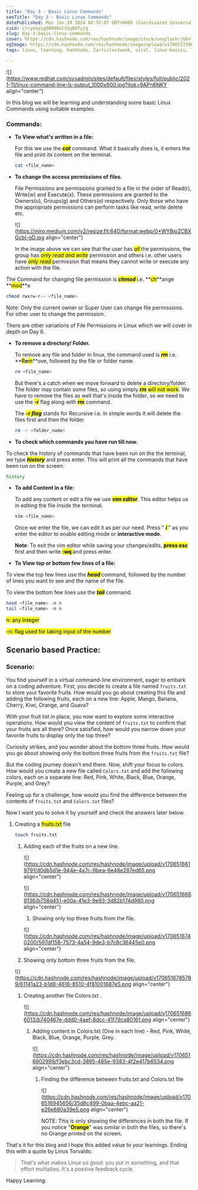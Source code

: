 ```yaml
---
title: "Day 3 - Basic Linux Commands"
seoTitle: "Day 3 - Basic Linux Commands"
datePublished: Mon Jan 29 2024 08:37:07 GMT+0000 (Coordinated Universal Time)
cuid: clryoeyig00040ald1q897yjq
slug: day-3-basic-linux-commands
cover: https://cdn.hashnode.com/res/hashnode/image/stock/unsplash/jG8nlwLRZTM/upload/1373191794359b4d9758d6eebad18c13.jpeg
ogImage: https://cdn.hashnode.com/res/hashnode/image/upload/v1706517396202/fcb7b262-b174-4a66-adc2-24c3f1e24d40.png
tags: linux, learning, hashnode, 2articles1week, viral, linux-basics, linux-commands, 90daysofdevops, 90daysofdevopschallenge

---
```


![](https://www.redhat.com/sysadmin/sites/default/files/styles/full/public/2021-11/linux-command-line-ls-output_1000x600.jpg?itok=9APn6NKY align="center")

In this blog we will be learning and understanding some basic Linux Commands using suitable examples.

### Commands:

* **To View what's written in a file:**
    
    For this we use the ***<mark>cat</mark>*** command. What it basically does is, it enters the file and print its content on the terminal.
    
    ```bash
    cat <file_name>
    ```
    
* **To change the access permissions of files.**
    
    File Permissions are permissions granted to a file in the order of Read(r), Write(w) and Execute(x). These permissions are granted to the Owners(u), Groups(g) and Others(o) respectively. Only those who have the appropriate permissions can perform tasks like read, write delete etc.
    
    ![](https://miro.medium.com/v2/resize:fit:640/format:webp/0*WYBjoZCBXGcbI-gD.jpg align="center")
    
    In the image above we can see that the user has *<mark>all </mark>* the permissions, the group has *<mark>only read and write</mark>* permission and others i.e. other users have *<mark>only read </mark>* permission that means they cannot write or execute any action with the file.
    

The Command for changing file permission is ***<mark>chmod </mark>*** i.e. **<mark>ch</mark>**ange **<mark>mod</mark>**e

```bash
chmod rwxrw-r-- <file_name>
```

Note: Only the current owner or Super User can change file permissions. For other user to change the permission.

There are other variations of File Permissions in Linux which we will cover in depth on Day 6.

* **To remove a directory/ Folder.**
    
    To remove any file and folder in linux, the command used is ***<mark>rm</mark>*** i.e. **<mark>R</mark>**e**<mark>m</mark>**ove, followed by the file or folder name.
    
    ```bash
    rm <file_name>
    ```
    
    But there's a catch when we move forward to delete a directory/folder. The folder may contain some files, so using simply ***<mark>rm</mark>*** <mark>will not work</mark>. We have to remove the files as well that's inside the folder, so we need to use the ***<mark>-r</mark>*** flag along with ***<mark>rm</mark>*** command.
    
    The ***<mark>-r flag</mark>*** stands for Recursive i.e. in simple words it will delete the files first and then the folder.
    
    ```bash
    rm -r <folder_name>
    ```
    
* **To check which commands you have run till now.**
    

To check the history of commands that have been run on the the terminal, we type ***<mark>history</mark>*** and press enter. This will print all the commands that have been run on the screen.

```bash
history 
```

* **To add Content in a file:**
    
    To add any content or edit a file we use ***<mark>vim editor</mark>***. This editor helps us in editing the file inside the terminal.
    
    ```bash
    vim <file_name>
    ```
    
    Once we enter the file, we can edit it as per our need. Press " ***<mark> i </mark>*** " as you enter the editor to enable editing mode or **interactive mode**.
    
    **Note**: To exit the vim editor while saving your changes/edits, **<mark>press esc</mark>** first and then write **<mark>:wq </mark>** and press enter.
    
* **To View top or bottom few lines of a file:**
    

To view the top few lines use the ***<mark>head </mark>*** command, followed by the number of lines you want to see and the name of the file.

To view the bottom few lines use the ***<mark>tail</mark>*** command.

```bash
head <file_name> -n n
tail <file_name> -n n
```

<mark>n: any integer</mark>

<mark>-n: flag used for taking input of the number</mark>

## Scenario based Practice:

### Scenario:

You find yourself in a virtual command-line environment, eager to embark on a coding adventure. First, you decide to create a file named `fruits.txt` to store your favorite fruits. How would you go about creating this file and adding the following fruits, each on a new line: Apple, Mango, Banana, Cherry, Kiwi, Orange, and Guava?

With your fruit list in place, you now want to explore some interactive operations. How would you view the content of `fruits.txt` to confirm that your fruits are all there? Once satisfied, how would you narrow down your favorite fruits to display only the top three?

Curiosity strikes, and you wonder about the bottom three fruits. How would you go about showing only the bottom three fruits from the `fruits.txt` file?

But the coding journey doesn't end there. Now, shift your focus to colors. How would you create a new file called `Colors.txt` and add the following colors, each on a separate line: Red, Pink, White, Black, Blue, Orange, Purple, and Grey?

Feeling up for a challenge, how would you find the difference between the contents of `fruits.txt` and `Colors.txt` files?

Now I want you to solve it by yourself and check the answers later below.

1. Creating a <mark>fruits.txt</mark> file
    
    ```bash
    touch fruits.txt
    ```
    
    1. Adding each of the fruits on a new line.
        
        ![](https://cdn.hashnode.com/res/hashnode/image/upload/v1706516619791/d0db5d1e-944e-4a7c-9bea-6e48e287ed65.png align="center")
        
        ![](https://cdn.hashnode.com/res/hashnode/image/upload/v1706516669136/b758d451-e00a-41e3-9e93-3d82b174d980.png align="center")
        
        1. Showing only top three fruits from the file.
            
        
        ![](https://cdn.hashnode.com/res/hashnode/image/upload/v1706516740200/597df158-7573-4a54-9de3-b7c8c36445e0.png align="center")
        
    
    1. Showing only bottom three fruits from the file.
        
    
    ![](https://cdn.hashnode.com/res/hashnode/image/upload/v1706516785789/61141a23-b1d8-4616-8510-4f81001687e5.png align="center")
    
    1. Creating another file Colors.txt .
        
        ![](https://cdn.hashnode.com/res/hashnode/image/upload/v1706516866013/b740467e-ddd0-4aef-8dcc-41f79ca80161.png align="center")
        
        1. Adding content in Colors.txt (One in each line) - Red, Pink, White, Black, Blue, Orange, Purple, Grey.
            
            ![](https://cdn.hashnode.com/res/hashnode/image/upload/v1706516902999/f3ebc3cd-3895-485e-9383-4f2e417b6534.png align="center")
            
            1. Finding the difference between fruits.txt and Colors.txt file
                
                ![](https://cdn.hashnode.com/res/hashnode/image/upload/v1706516945656/35d8c499-0baa-4ebc-aa21-e26e680a39e5.png align="center")
                
                NOTE: This is only showing the differences in both the file. If you notice "**<mark>Orange</mark>**" was similar in both the files, so there's no Orange printed on the screen.
                

That's it for this blog and I hope this added value to your learnings. Ending this with a quote by Linus Torvalds:

> That's what makes Linux so good: you put in something, and that effort multiplies. It's a positive feedback cycle.

Happy Learning.